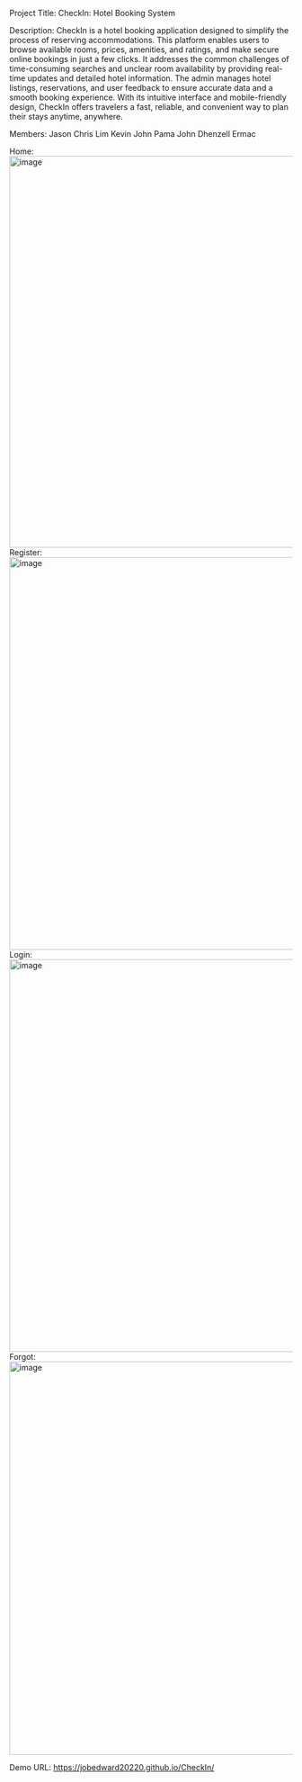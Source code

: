 Project Title:
CheckIn: Hotel Booking System

Description: 
CheckIn is a hotel booking application designed to simplify the process of reserving accommodations. This 
platform enables users to browse available rooms, prices, amenities, and ratings, and make secure online 
bookings in just a few clicks. It addresses the common challenges of time-consuming searches and unclear 
room availability by providing real-time updates and detailed hotel information. The admin manages hotel 
listings, reservations, and user feedback to ensure accurate data and a smooth booking experience. With its 
intuitive interface and mobile-friendly design, CheckIn offers travelers a fast, reliable, and convenient way 
to plan their stays anytime, anywhere. 

Members:
 Jason Chris Lim
 Kevin John Pama
 John Dhenzell Ermac

Home: <img width="1365" height="696" alt="image" src="https://github.com/user-attachments/assets/c45ae12f-0980-4a98-b72a-2ebe04e97a0f" />
Register: <img width="1366" height="698" alt="image" src="https://github.com/user-attachments/assets/531c080c-ae40-497b-996a-9610cd6a4377" />
Login: <img width="1366" height="698" alt="image" src="https://github.com/user-attachments/assets/46a6792e-b091-4a63-8d23-094e0167c594" />
Forgot: <img width="1363" height="699" alt="image" src="https://github.com/user-attachments/assets/c808dc5f-6ec0-4141-b9d8-5c8b0767d955" />

Demo URL: https://jobedward20220.github.io/CheckIn/


